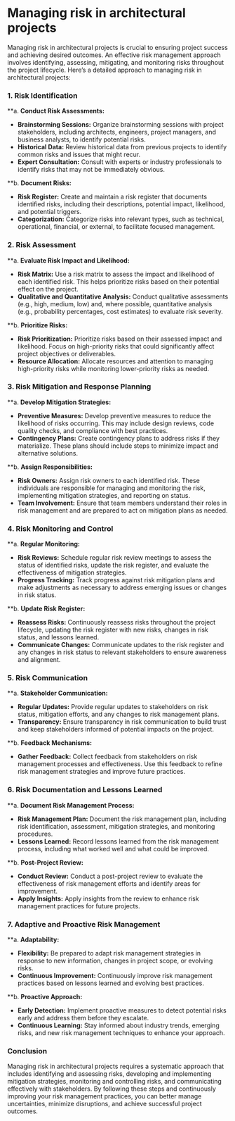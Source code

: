 # Managing risk in architectural projects

Managing risk in architectural projects is crucial to ensuring project success and achieving desired outcomes. An effective risk management approach involves identifying, assessing, mitigating, and monitoring risks throughout the project lifecycle. Here’s a detailed approach to managing risk in architectural projects:

### 1. **Risk Identification**

**a. **Conduct Risk Assessments:**
   - **Brainstorming Sessions:** Organize brainstorming sessions with project stakeholders, including architects, engineers, project managers, and business analysts, to identify potential risks.
   - **Historical Data:** Review historical data from previous projects to identify common risks and issues that might recur.
   - **Expert Consultation:** Consult with experts or industry professionals to identify risks that may not be immediately obvious.

**b. **Document Risks:**
   - **Risk Register:** Create and maintain a risk register that documents identified risks, including their descriptions, potential impact, likelihood, and potential triggers.
   - **Categorization:** Categorize risks into relevant types, such as technical, operational, financial, or external, to facilitate focused management.

### 2. **Risk Assessment**

**a. **Evaluate Risk Impact and Likelihood:**
   - **Risk Matrix:** Use a risk matrix to assess the impact and likelihood of each identified risk. This helps prioritize risks based on their potential effect on the project.
   - **Qualitative and Quantitative Analysis:** Conduct qualitative assessments (e.g., high, medium, low) and, where possible, quantitative analysis (e.g., probability percentages, cost estimates) to evaluate risk severity.

**b. **Prioritize Risks:**
   - **Risk Prioritization:** Prioritize risks based on their assessed impact and likelihood. Focus on high-priority risks that could significantly affect project objectives or deliverables.
   - **Resource Allocation:** Allocate resources and attention to managing high-priority risks while monitoring lower-priority risks as needed.

### 3. **Risk Mitigation and Response Planning**

**a. **Develop Mitigation Strategies:**
   - **Preventive Measures:** Develop preventive measures to reduce the likelihood of risks occurring. This may include design reviews, code quality checks, and compliance with best practices.
   - **Contingency Plans:** Create contingency plans to address risks if they materialize. These plans should include steps to minimize impact and alternative solutions.

**b. **Assign Responsibilities:**
   - **Risk Owners:** Assign risk owners to each identified risk. These individuals are responsible for managing and monitoring the risk, implementing mitigation strategies, and reporting on status.
   - **Team Involvement:** Ensure that team members understand their roles in risk management and are prepared to act on mitigation plans as needed.

### 4. **Risk Monitoring and Control**

**a. **Regular Monitoring:**
   - **Risk Reviews:** Schedule regular risk review meetings to assess the status of identified risks, update the risk register, and evaluate the effectiveness of mitigation strategies.
   - **Progress Tracking:** Track progress against risk mitigation plans and make adjustments as necessary to address emerging issues or changes in risk status.

**b. **Update Risk Register:**
   - **Reassess Risks:** Continuously reassess risks throughout the project lifecycle, updating the risk register with new risks, changes in risk status, and lessons learned.
   - **Communicate Changes:** Communicate updates to the risk register and any changes in risk status to relevant stakeholders to ensure awareness and alignment.

### 5. **Risk Communication**

**a. **Stakeholder Communication:**
   - **Regular Updates:** Provide regular updates to stakeholders on risk status, mitigation efforts, and any changes to risk management plans.
   - **Transparency:** Ensure transparency in risk communication to build trust and keep stakeholders informed of potential impacts on the project.

**b. **Feedback Mechanisms:**
   - **Gather Feedback:** Collect feedback from stakeholders on risk management processes and effectiveness. Use this feedback to refine risk management strategies and improve future practices.

### 6. **Risk Documentation and Lessons Learned**

**a. **Document Risk Management Process:**
   - **Risk Management Plan:** Document the risk management plan, including risk identification, assessment, mitigation strategies, and monitoring procedures.
   - **Lessons Learned:** Record lessons learned from the risk management process, including what worked well and what could be improved.

**b. **Post-Project Review:**
   - **Conduct Review:** Conduct a post-project review to evaluate the effectiveness of risk management efforts and identify areas for improvement.
   - **Apply Insights:** Apply insights from the review to enhance risk management practices for future projects.

### 7. **Adaptive and Proactive Risk Management**

**a. **Adaptability:**
   - **Flexibility:** Be prepared to adapt risk management strategies in response to new information, changes in project scope, or evolving risks.
   - **Continuous Improvement:** Continuously improve risk management practices based on lessons learned and evolving best practices.

**b. **Proactive Approach:**
   - **Early Detection:** Implement proactive measures to detect potential risks early and address them before they escalate.
   - **Continuous Learning:** Stay informed about industry trends, emerging risks, and new risk management techniques to enhance your approach.

### Conclusion

Managing risk in architectural projects requires a systematic approach that includes identifying and assessing risks, developing and implementing mitigation strategies, monitoring and controlling risks, and communicating effectively with stakeholders. By following these steps and continuously improving your risk management practices, you can better manage uncertainties, minimize disruptions, and achieve successful project outcomes.
